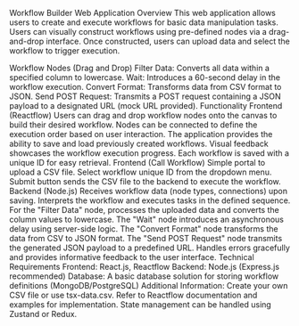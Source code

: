 Workflow Builder Web Application
Overview
This web application allows users to create and execute workflows for basic data manipulation tasks. Users can visually construct workflows using pre-defined nodes via a drag-and-drop interface. Once constructed, users can upload data and select the workflow to trigger execution.

Workflow Nodes (Drag and Drop)
Filter Data: Converts all data within a specified column to lowercase.
Wait: Introduces a 60-second delay in the workflow execution.
Convert Format: Transforms data from CSV format to JSON.
Send POST Request: Transmits a POST request containing a JSON payload to a designated URL (mock URL provided).
Functionality
Frontend (Reactflow)
Users can drag and drop workflow nodes onto the canvas to build their desired workflow.
Nodes can be connected to define the execution order based on user interaction.
The application provides the ability to save and load previously created workflows.
Visual feedback showcases the workflow execution progress.
Each workflow is saved with a unique ID for easy retrieval.
Frontend (Call Workflow)
Simple portal to upload a CSV file.
Select workflow unique ID from the dropdown menu.
Submit button sends the CSV file to the backend to execute the workflow.
Backend (Node.js)
Receives workflow data (node types, connections) upon saving.
Interprets the workflow and executes tasks in the defined sequence.
For the "Filter Data" node, processes the uploaded data and converts the column values to lowercase.
The "Wait" node introduces an asynchronous delay using server-side logic.
The "Convert Format" node transforms the data from CSV to JSON format.
The "Send POST Request" node transmits the generated JSON payload to a predefined URL.
Handles errors gracefully and provides informative feedback to the user interface.
Technical Requirements
Frontend: React.js, Reactflow
Backend: Node.js (Express.js recommended)
Database: A basic database solution for storing workflow definitions (MongoDB/PostgreSQL)
Additional Information:
Create your own CSV file or use tsx-data.csv.
Refer to Reactflow documentation and examples for implementation.
State management can be handled using Zustand or Redux.
